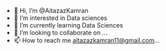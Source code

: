 - 👋 Hi, I’m @AitazazKamran
- 👀 I’m interested in Data sciences
- 🌱 I’m currently learning Data Sciences
- 💞️ I’m looking to collaborate on ...
- 📫 How to reach me aitazazkamran11@gmail.com...

<!---
AitazazKamran/AitazazKamran is a ✨ special ✨ repository because its `README.md` (this file) appears on your GitHub profile.
You can click the Preview link to take a look at your changes.
--->
